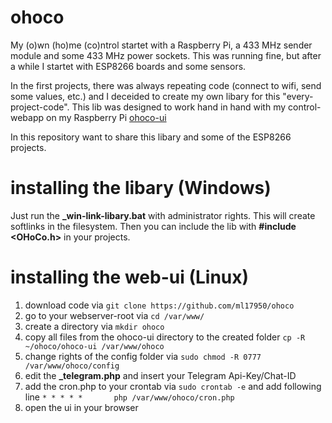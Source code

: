 # ohoco
My (o)wn (ho)me (co)ntrol startet with a Raspberry Pi, a 433 MHz sender module and some 433 MHz power sockets.
This was running fine, but after a while I startet with ESP8266 boards and some sensors.

In the first projects, there was always repeating code (connect to wifi, send some values, etc.) and I deceided to create my own libary for this "every-project-code". This lib was designed to work hand in hand with my control-webapp on my Raspberry Pi [ohoco-ui](https://github.com/ml17950/ohoco/tree/master/ohoco-ui)

In this repository want to share this libary and some of the ESP8266 projects.

# installing the libary (Windows)
Just run the **\_win-link-libary.bat** with administrator rights. This will create softlinks in the filesystem. Then you can include the lib with **#include <OHoCo.h>** in your projects.

# installing the web-ui (Linux)
1. download code via `git clone https://github.com/ml17950/ohoco`
2. go to your webserver-root via `cd /var/www/`
3. create a directory via `mkdir ohoco`
4. copy all files from the ohoco-ui directory to the created folder `cp -R ~/ohoco/ohoco-ui /var/www/ohoco`
5. change rights of the config folder via `sudo chmod -R 0777 /var/www/ohoco/config`
6. edit the **_telegram.php** and insert your Telegram Api-Key/Chat-ID
7. add the cron.php to your crontab via `sudo crontab -e` and add following line `* * * * *       php /var/www/ohoco/cron.php`
8. open the ui in your browser
